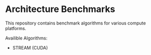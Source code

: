 # Architecture Benchmarks
 This repository contains benchmark algorithms for various compute platforms.
 
 Availible Algorithms:
- STREAM (CUDA)

